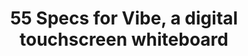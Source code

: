 ---
title: 55 Specs for Vibe, a digital touchscreen whiteboard
description: Vibe digital whiteboard is a 55" 4k touchscreen display built for real-time remote collaboration. Vibe's large touch screen tablet has built-in whiteboarding.
url: /vibe-smartboard-55
stylesPath: css/smartboard-55.sass
hero:
  class: is-55
  subtitle: "Vibe 55″ Digital Whiteboard"
  title: i18n-content-55-_index-hero-title
  body: i18n-content-55-_index-hero-body
  bg: img/smartboard-55/hero-bg.png
  bg_mobile: img/smartboard-55/hero-bg-mobile.png
  cta:
    title: i18n-content-55-_index-hero-cta-title
    class: is-primary is-rounded
    url: /demo/
  subcta:
    title: i18n-content-55-_index-hero-subcta-title
    class: is-primary is-rounded
    url: /order/global-sales/
  gallery:
    cta: i18n-content-55-_index-hero-gallery-cta
    gallery_img: img/smartboard-55/hero-gallery.png
    gallery_hover_img: img/smartboard-55/hero-gallery-hover.png
    items:
      - img/hardware/gallery/gallery-1.png
      - img/hardware/gallery/gallery-2.png
      - img/hardware/gallery/gallery-3.png
      - img/hardware/gallery/gallery-4.png
      - img/hardware/gallery/gallery-5.png
      - img/hardware/gallery/gallery-6.png
      - img/hardware/gallery/gallery-7.png
      - img/hardware/gallery/gallery-8.png
      - img/hardware/gallery/gallery-9.png
      - img/hardware/gallery/gallery-10.png
testimonial_section:
  title: i18n-content-55-_index-testimonial_section-title
  figure: img/smartboard-55/testimonials/testimonial-logo-group.png
  figure_mobile: img/smartboard-55/testimonials/testimonial-logo-group-mobile.png
  testimonials:
    - author:
        logo: img/smartboard-55/testimonials/testimonial-logo-1.png
        name: i18n-content-55-_index-testimonial_section-testimonials-i_0-author-name
      title: i18n-content-55-_index-testimonial_section-testimonials-i_0-title
      body: i18n-content-55-_index-testimonial_section-testimonials-i_0-body
      body_mobile: "\"Vibe has enabled me to communicate in more ways, making me more effective and valuable.\""
      figure: img/smartboard-55/testimonials/testimonial-left-1.png
    - author:
        logo: img/smartboard-55/testimonials/testimonial-logo-2.png
        name: i18n-content-55-_index-testimonial_section-testimonials-i_1-author-name
      title: i18n-content-55-_index-testimonial_section-testimonials-i_1-title
      body: i18n-content-55-_index-testimonial_section-testimonials-i_1-body
      body_mobile: "\"The Vibe board makes sure everyone's on the same page.\""
      figure: img/smartboard-55/testimonials/testimonial-left-2.png
    - author:
        logo: img/smartboard-55/testimonials/testimonial-logo-3.png
        name: i18n-content-55-_index-testimonial_section-testimonials-i_2-author-name
      title: i18n-content-55-_index-testimonial_section-testimonials-i_2-title
      body: i18n-content-55-_index-testimonial_section-testimonials-i_2-body
      body_mobile: "\"Tools like Vibe are definitely the future of events…creating that true live interaction.\""
      figure: img/smartboard-55/testimonials/testimonial-left-3.png
    - author:
        logo: img/smartboard-55/testimonials/testimonial-logo-4.png
        name: i18n-content-55-_index-testimonial_section-testimonials-i_3-author-name
      title: i18n-content-55-_index-testimonial_section-testimonials-i_3-title
      body: i18n-content-55-_index-testimonial_section-testimonials-i_3-body
      body_mobile: "\"Now it’s just second nature, running the Vibe board. I felt like it was a face-to-face lecture.\""
      figure: img/smartboard-55/testimonials/testimonial-left-4.png
    - author:
        logo: img/smartboard-55/testimonials/testimonial-logo-5.png
        name: i18n-content-55-_index-testimonial_section-testimonials-i_4-author-name
      title: i18n-content-55-_index-testimonial_section-testimonials-i_4-title
      body: i18n-content-55-_index-testimonial_section-testimonials-i_4-body
      body_mobile: "\"You can invite remote coworkers to collaborate on the board in real time. Vibe is a gamechanger.\""
      figure: img/smartboard-55/testimonials/testimonial-left-5.png
    
feature_section:
  title: i18n-content-55-_index-feature_section-title
  features:
    - figure: img/smartboard-55/feature-1.png
      class: is-feature-1
      items:
        - title: i18n-content-55-_index-feature_section-features-items-i_0-title
          body: i18n-content-55-_index-feature_section-features-items-i_0-body
        - title: i18n-content-55-_index-feature_section-features-items-i_1-title
          body: i18n-content-55-_index-feature_section-features-items-i_1-body
        - title: i18n-content-55-_index-feature_section-features-items-i_2-title
          body: i18n-content-55-_index-feature_section-features-items-i_2-body
    - title: i18n-content-55-_index-feature_section-features-i_1-title
      body: i18n-content-55-_index-feature_section-features-i_1-body
      figure: img/smartboard-55/feature-2.png
      class: is-feature-2

carousel_section:
  is_rectangle_dots: true
  carouseles:
    - title: i18n-content-55-_index-carousel_section-carousel-i_0-title
      figure: img/smartboard-55/carousel-1.png
      figure_mobile: img/smartboard-55/carousel-mobile-1.png
      features:
        - body: "Capture your thoughts and express ideas naturally with visual elements."
        - body: "Seamlessly collaborate in real time on whichever devices work best for your team."
      cta:
        title: i18n-content-55-_index-carousel-cta-title
        url: /software/
    - title: i18n-content-55-_index-carousel_section-carousel-i_1-title
      figure: img/smartboard-55/carousel-2.png
      figure_mobile: img/smartboard-55/carousel-mobile-2.png
      features:
        - body: "Seamless 1-click meeting experience invites you to join with your favorite video conferencing apps."
        - body: "Make your meetings more dynamic with split screens. You can be on a video call while taking notes."
      cta:
        title: i18n-content-55-_index-carousel-cta-title
        url: /software/
    - title: i18n-content-55-_index-carousel_section-carousel-i_2-title
      figure: img/smartboard-55/carousel-3.png
      figure_mobile: img/smartboard-55/carousel-mobile-3.png
      features:
        - body: "Fluidly mirror your screen to Vibe via HDMI or wireless casting."
        - body: "Dynamically edit or annotate on any file type during your presentation."
      cta:
        title: i18n-content-55-_index-carousel-cta-title
        url: /software/

apps:
  title: i18n-content-55-_index-apps-title
  body: i18n-content-55-_index-apps-body
  body_mobile: "No need to break the bank on compatible apps. You can stick with the tools your team already knows and loves."
  cta:
    title: i18n-content-55-_index-apps-cta-title
    url: /android-app-store
  groups:
    - logos:
      - logo: img/apps/logo-group/1.jpg
      - logo: img/apps/logo-group/2.jpg
      - logo: img/apps/logo-group/3.jpg
      - logo: img/apps/logo-group/4.jpg
      - logo: img/apps/logo-group/5.jpg
      - logo: img/apps/logo-group/6.jpg
      - logo: img/apps/logo-group/7.jpg
      - logo: img/apps/logo-group/8.jpg
      - logo: img/apps/logo-group/9.jpg
      - logo: img/apps/logo-group/10.jpg          
      - logo: img/apps/logo-group/11.jpg
      - logo: img/apps/logo-group/12.jpg
      - logo: img/apps/logo-group/13.jpg
      - logo: img/apps/logo-group/14.jpg
      - logo: img/apps/logo-group/15.jpg
      - logo: img/apps/logo-group/16.jpg
      - logo: img/apps/logo-group/17.jpg
      - logo: img/apps/logo-group/18.jpg
      - logo: img/apps/logo-group/19.jpg
      - logo: img/apps/logo-group/20.jpg
      - logo: img/apps/logo-group/21.jpg
    - logos:
      - logo: img/apps/logo-group/10.jpg
      - logo: img/apps/logo-group/22.jpg
      - logo: img/apps/logo-group/23.jpg
      - logo: img/apps/logo-group/24.jpg
      - logo: img/apps/logo-group/25.jpg
      - logo: img/apps/logo-group/26.jpg
      - logo: img/apps/logo-group/27.jpg
      - logo: img/apps/logo-group/28.jpg
      - logo: img/apps/logo-group/29.jpg
      - logo: img/apps/logo-group/30.jpg
      - logo: img/apps/logo-group/20.jpg
      - logo: img/apps/logo-group/21.jpg
      - logo: img/apps/logo-group/31.jpg
      - logo: img/apps/logo-group/32.jpg
      - logo: img/apps/logo-group/33.jpg
      - logo: img/apps/logo-group/34.jpg
      - logo: img/apps/logo-group/35.jpg
      - logo: img/apps/logo-group/36.jpg
      - logo: img/apps/logo-group/37.jpg
      - logo: img/apps/logo-group/38.jpg
      - logo: img/apps/logo-group/39.jpg
    - logos:
      - logo: img/apps/logo-group/30.jpg
      - logo: img/apps/logo-group/40.jpg
      - logo: img/apps/logo-group/41.jpg
      - logo: img/apps/logo-group/42.jpg
      - logo: img/apps/logo-group/43.jpg
      - logo: img/apps/logo-group/44.jpg
      - logo: img/apps/logo-group/45.jpg
      - logo: img/apps/logo-group/46.jpg
      - logo: img/apps/logo-group/47.jpg
      - logo: img/apps/logo-group/48.jpg
      - logo: img/apps/logo-group/38.jpg
      - logo: img/apps/logo-group/39.jpg
      - logo: img/apps/logo-group/49.jpg
      - logo: img/apps/logo-group/50.jpg
      - logo: img/apps/logo-group/51.jpg
      - logo: img/apps/logo-group/52.jpg
      - logo: img/apps/logo-group/53.jpg
      - logo: img/apps/logo-group/54.jpg
      - logo: img/apps/logo-group/55.jpg
      - logo: img/apps/logo-group/56.jpg
      - logo: img/apps/logo-group/57.jpg 
      
security:
  title: i18n-content-55-_index-security-title
  body: i18n-content-55-_index-security-body
  figure: img/smartboard-55/security.png
  figure_cutted: img/smartboard-55/security-cutted.png
  alt_text: Data protection for software security
  cta:
    title: i18n-content-55-_index-security-cta-title
    url: /security/

spec:
  title: i18n-content-55-_index-spec-title
  banner:
    - title: i18n-content-55-_index-spec-banner-i_0-title
      body: i18n-content-55-_index-spec-banner-i_0-body
    - title: i18n-content-55-_index-spec-banner-i_1-title
      body: i18n-content-55-_index-spec-banner-i_1-body
    - title: i18n-content-55-_index-spec-banner-i_2-title
      body: i18n-content-55-_index-spec-banner-i_2-body
    - title: i18n-content-55-_index-spec-banner-i_3-title
      body: i18n-content-55-_index-spec-banner-i_3-body
  columns:
    - - title: i18n-content-hardware-_index-spec-columns-i_0-i_0-title
        items:
          - name: i18n-content-hardware-_index-spec-columns-i_0-i_0-items-i_0-name
            value: i18n-content-hardware-_index-spec-columns-i_0-i_0-items-i_0-value
          - name: i18n-content-hardware-_index-spec-columns-i_0-i_0-items-i_1-name
            value: i18n-content-hardware-_index-spec-columns-i_0-i_0-items-i_1-value
          - name: i18n-content-hardware-_index-spec-columns-i_0-i_0-items-i_2-name
            value: i18n-content-hardware-_index-spec-columns-i_0-i_0-items-i_2-value
          - name: i18n-content-hardware-_index-spec-columns-i_0-i_0-items-i_3-name
            value: i18n-content-hardware-_index-spec-columns-i_0-i_0-items-i_3-value
          - name: i18n-content-hardware-_index-spec-columns-i_0-i_0-items-i_4-name
            value: i18n-content-hardware-_index-spec-columns-i_0-i_0-items-i_4-value
          - name: i18n-content-hardware-_index-spec-columns-i_0-i_0-items-i_5-name
            value: i18n-content-hardware-_index-spec-columns-i_0-i_0-items-i_5-value
          - name: i18n-content-hardware-_index-spec-columns-i_0-i_0-items-i_6-name
            value: i18n-content-hardware-_index-spec-columns-i_0-i_0-items-i_6-value
          - name: i18n-content-hardware-_index-spec-columns-i_0-i_0-items-i_7-name
            value: i18n-content-hardware-_index-spec-columns-i_0-i_0-items-i_7-value
          - name: i18n-content-hardware-_index-spec-columns-i_0-i_0-items-i_8-name
            value: i18n-content-hardware-_index-spec-columns-i_0-i_0-items-i_8-value
          - name: i18n-content-hardware-_index-spec-columns-i_0-i_0-items-i_9-name
            value: i18n-content-hardware-_index-spec-columns-i_0-i_0-items-i_9-value
          - name: i18n-content-hardware-_index-spec-columns-i_0-i_0-items-i_10-name
            value: i18n-content-hardware-_index-spec-columns-i_0-i_0-items-i_10-value
      - title: i18n-content-hardware-_index-spec-columns-i_0-i_1-title
        items:
          - name: i18n-content-hardware-_index-spec-columns-i_0-i_1-items-i_0-name
            value: i18n-content-hardware-_index-spec-columns-i_0-i_1-items-i_0-value
          - name: i18n-content-hardware-_index-spec-columns-i_0-i_1-items-i_1-name
            value: i18n-content-hardware-_index-spec-columns-i_0-i_1-items-i_1-value
          - name: i18n-content-hardware-_index-spec-columns-i_0-i_1-items-i_2-name
            value: i18n-content-hardware-_index-spec-columns-i_0-i_1-items-i_2-value
          - name: i18n-content-hardware-_index-spec-columns-i_0-i_1-items-i_3-name
            value: i18n-content-hardware-_index-spec-columns-i_0-i_1-items-i_3-value
          - name: i18n-content-hardware-_index-spec-columns-i_0-i_1-items-i_4-name
            value: i18n-content-hardware-_index-spec-columns-i_0-i_1-items-i_4-value
          - name: i18n-content-hardware-_index-spec-columns-i_0-i_1-items-i_5-name
            value: i18n-content-hardware-_index-spec-columns-i_0-i_1-items-i_5-value
      - title: i18n-content-hardware-_index-spec-columns-i_0-i_2-title
        items:
          - name: i18n-content-hardware-_index-spec-columns-i_0-i_2-items-i_0-name
            value: i18n-content-hardware-_index-spec-columns-i_0-i_2-items-i_0-value
          - name: i18n-content-hardware-_index-spec-columns-i_0-i_2-items-i_1-name
            value: i18n-content-hardware-_index-spec-columns-i_0-i_2-items-i_1-value
          - name: i18n-content-hardware-_index-spec-columns-i_0-i_2-items-i_2-name
            value: i18n-content-hardware-_index-spec-columns-i_0-i_2-items-i_2-value
          - name: i18n-content-hardware-_index-spec-columns-i_0-i_2-items-i_3-name
            value: i18n-content-hardware-_index-spec-columns-i_0-i_2-items-i_3-value
          - name: i18n-content-hardware-_index-spec-columns-i_0-i_2-items-i_4-name
            value: i18n-content-hardware-_index-spec-columns-i_0-i_2-items-i_4-value
    - - title: i18n-content-hardware-_index-spec-columns-i_1-i_0-title
        items:
          - name: i18n-content-hardware-_index-spec-columns-i_1-i_0-items-i_0-name
            value: i18n-content-hardware-_index-spec-columns-i_1-i_0-items-i_0-value
          - name: i18n-content-hardware-_index-spec-columns-i_1-i_0-items-i_1-name
            value: i18n-content-hardware-_index-spec-columns-i_1-i_0-items-i_1-value
          - name: i18n-content-hardware-_index-spec-columns-i_1-i_0-items-i_2-name
            value: i18n-content-hardware-_index-spec-columns-i_1-i_0-items-i_2-value
          - name: i18n-content-hardware-_index-spec-columns-i_1-i_0-items-i_3-name
            value: i18n-content-hardware-_index-spec-columns-i_1-i_0-items-i_3-value
          - name: i18n-content-hardware-_index-spec-columns-i_1-i_0-items-i_4-name
            value: i18n-content-hardware-_index-spec-columns-i_1-i_0-items-i_4-value
          - name: i18n-content-hardware-_index-spec-columns-i_1-i_0-items-i_5-name
            value: i18n-content-hardware-_index-spec-columns-i_1-i_0-items-i_5-value
      - title: i18n-content-hardware-_index-spec-columns-i_1-i_1-title
        items:
          - name: i18n-content-hardware-_index-spec-columns-i_1-i_1-items-i_0-name
            value: i18n-content-hardware-_index-spec-columns-i_1-i_1-items-i_0-value
          - name: i18n-content-hardware-_index-spec-columns-i_1-i_1-items-i_1-name
            value: i18n-content-hardware-_index-spec-columns-i_1-i_1-items-i_1-value
          - name: i18n-content-hardware-_index-spec-columns-i_1-i_1-items-i_2-name
            value: i18n-content-hardware-_index-spec-columns-i_1-i_1-items-i_2-value
      - title: i18n-content-hardware-_index-spec-columns-i_1-i_2-title
        items:
          - name: i18n-content-hardware-_index-spec-columns-i_1-i_2-items-i_0-name
            value: i18n-content-hardware-_index-spec-columns-i_1-i_2-items-i_0-value
          - name: i18n-content-hardware-_index-spec-columns-i_1-i_2-items-i_1-name
            value: i18n-content-hardware-_index-spec-columns-i_1-i_2-items-i_1-value
          - name: i18n-content-hardware-_index-spec-columns-i_1-i_2-items-i_2-name
            value: i18n-content-hardware-_index-spec-columns-i_1-i_2-items-i_2-value
          - name: i18n-content-hardware-_index-spec-columns-i_1-i_2-items-i_3-name
            value: i18n-content-hardware-_index-spec-columns-i_1-i_2-items-i_3-value
      - title: i18n-content-hardware-_index-spec-columns-i_1-i_3-title
        items:
          - name: i18n-content-hardware-_index-spec-columns-i_1-i_3-items-i_0-name
            value: i18n-content-hardware-_index-spec-columns-i_1-i_3-items-i_0-value
          - name: i18n-content-hardware-_index-spec-columns-i_1-i_3-items-i_1-name
            value: i18n-content-hardware-_index-spec-columns-i_1-i_3-items-i_1-value
          - name: i18n-content-hardware-_index-spec-columns-i_1-i_3-items-i_2-name
            value: i18n-content-hardware-_index-spec-columns-i_1-i_3-items-i_2-value
          - name: i18n-content-hardware-_index-spec-columns-i_1-i_3-items-i_3-name
            value: i18n-content-hardware-_index-spec-columns-i_1-i_3-items-i_3-value
          - name: i18n-content-hardware-_index-spec-columns-i_1-i_3-items-i_4-name
            value: i18n-content-hardware-_index-spec-columns-i_1-i_3-items-i_4-value
          - name: i18n-content-hardware-_index-spec-columns-i_1-i_3-items-i_5-name
            value: i18n-content-hardware-_index-spec-columns-i_1-i_3-items-i_5-value
      - title: i18n-content-hardware-_index-spec-columns-i_1-i_4-title
        items:
          - name: i18n-content-hardware-_index-spec-columns-i_1-i_4-items-i_0-name
            value: i18n-content-hardware-_index-spec-columns-i_1-i_4-items-i_0-value
          - name: i18n-content-hardware-_index-spec-columns-i_1-i_4-items-i_1-name
            value: i18n-content-hardware-_index-spec-columns-i_1-i_4-items-i_1-value
          - name: i18n-content-hardware-_index-spec-columns-i_1-i_4-items-i_2-name
            value: i18n-content-hardware-_index-spec-columns-i_1-i_4-items-i_2-value
          - name: i18n-content-hardware-_index-spec-columns-i_1-i_4-items-i_3-name
            value: i18n-content-hardware-_index-spec-columns-i_1-i_4-items-i_3-value
  cta:
    title: i18n-content-55-_index-spec-cta-title
    class: is-black is-outlined is-rounded
    url: /resources/Vibe_Tech_Specs.pdf

feature_columns:
  title: i18n-content-55-_index-feature_columns-title
  features:
    - title: i18n-content-55-_index-feature_columns-items-i_0-title
      figure: img/smartboard-55/feature-columns-1.png
    - title: i18n-content-55-_index-feature_columns-items-i_1-title
      figure: img/smartboard-55/feature-columns-2.png
    - title: i18n-content-55-_index-feature_columns-items-i_2-title
      figure: img/smartboard-55/feature-columns-3.png
  cta:
    title: i18n-content-55-_index-feature_columns-cta-title
    url: /order/global-sales/
three_faqs:
  title: i18n-content-55-_index-three_faqs-title
  sections:
    - title: i18n-content-55-_index-three_faqs-sections-i_0-title
    - title: i18n-content-55-_index-three_faqs-sections-i_1-title
    - title: i18n-content-55-_index-three_faqs-sections-i_2-title
  items: 
    - item:
      - title: i18n-content-55-_index-three_faqs-items0-i_0-title
        body: i18n-content-55-_index-three_faqs-items0-i_0-body
      - title: i18n-content-55-_index-three_faqs-items0-i_1-title
        body: i18n-content-55-_index-three_faqs-items0-i_1-body
      - title: i18n-content-55-_index-three_faqs-items0-i_2-title
        body: i18n-content-55-_index-three_faqs-items0-i_2-body
      - title: i18n-content-55-_index-three_faqs-items0-i_3-title
        body: i18n-content-55-_index-three_faqs-items0-i_3-body
    - item:
      - title: i18n-content-55-_index-three_faqs-items1-i_0-title
        body: i18n-content-55-_index-three_faqs-items1-i_0-body
      - title: i18n-content-55-_index-three_faqs-items1-i_1-title
        body: i18n-content-55-_index-three_faqs-items1-i_1-body
      - title: i18n-content-55-_index-three_faqs-items1-i_2-title
        body: i18n-content-55-_index-three_faqs-items1-i_2-body
    - item:
      - title: i18n-content-55-_index-three_faqs-items2-i_0-title
        body: i18n-content-55-_index-three_faqs-items2-i_0-body
      - title: i18n-content-55-_index-three_faqs-items2-i_1-title
        body: i18n-content-55-_index-three_faqs-items2-i_1-body
      - title: i18n-content-55-_index-three_faqs-items2-i_2-title
        body: i18n-content-55-_index-three_faqs-items2-i_2-body

  see_all:
    title: i18n-content-55-_index-three_faqs-see_all-title
    url: /buyer-faq/
  
bottom_cta:
  title: i18n-content-55-_index-bottom_cta-title
  cta:
    buttons:
      - title: i18n-content-55-_index-bottom_cta-cta-buttons-i_0-title
        dark_to_light: true
        url: /demo/
      - title: i18n-content-55-_index-bottom_cta-cta-buttons-i_1-title
        url: /order/global-sales/
---